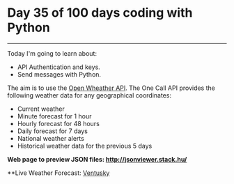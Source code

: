 # Day 35 of 100 days coding with Python

---

Today I'm going to learn about:
* API Authentication and keys.
* Send messages with Python.

The aim is to use the [Open Wheather API](https://openweathermap.org/).
The One Call API provides the following weather data for any geographical coordinates:

* Current weather
* Minute forecast for 1 hour
* Hourly forecast for 48 hours
* Daily forecast for 7 days
* National weather alerts
* Historical weather data for the previous 5 days

**Web page to preview JSON files: http://jsonviewer.stack.hu/**

**Live Weather Forecast: [Ventusky](https://www.ventusky.com/)